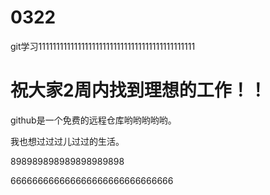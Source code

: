 # 0322
git学习11111111111111111111111111111111111111111111

# 祝大家2周内找到理想的工作！！

github是一个免费的远程仓库哟哟哟哟哟。

我也想过过过儿过过的生活。

898989898989898989898

666666666666666666666666666666

